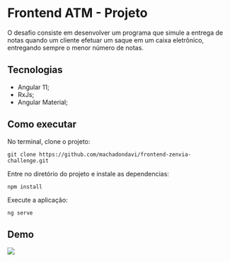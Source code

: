 # Frontend ATM - Projeto

O desafio consiste em desenvolver um programa que simule a entrega de notas quando um cliente efetuar um saque em um caixa eletrônico, entregando sempre o menor número de notas.

## Tecnologias

 - Angular 11;
 - RxJs;
 - Angular Material;

## Como executar

No terminal, clone o projeto: 

`git clone https://github.com/machadondavi/frontend-zenvia-challenge.git`

Entre no diretório do projeto e instale as dependencias:

`npm install `

Execute a aplicação:

`ng serve`

## Demo

<img src="https://github.com/machadondavi/frontend-zenvia-challenge/blob/master/src/assets/gif/caixa-eletronico.gif">
